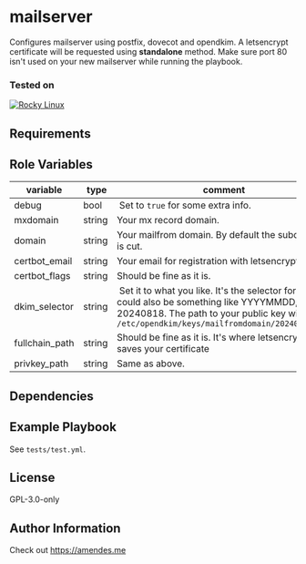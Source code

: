 mailserver
=========

Configures mailserver using postfix, dovecot and opendkim.
A letsencrypt certificate will be requested using **standalone** method.
Make sure port 80 isn't used on your new mailserver
while running the playbook.

### Tested on
[![Rocky Linux](https://img.shields.io/badge/Rocky%20Linux-10B981?logo=rockylinux&logoColor=fff)](#)

Requirements
------------

Role Variables
--------------

| variable | type | comment |
| --- | --- | --- |
| debug | bool | Set to `true` for some extra info. |
| mxdomain | string | Your mx record domain. |
| domain | string | Your mailfrom domain. By default the subdomain is cut. |
| certbot_email | string | Your email for registration with letsencrypt. |
| certbot_flags | string | Should be fine as it is. |
| dkim_selector | string | Set it to what you like. It's the selector for dkim, could also be something like YYYYMMDD, e.g. 20240818. The path to your public key will be `/etc/opendkim/keys/mailfromdomain/20240818.txt` |
|fullchain_path | string | Should be fine as it is. It's where letsencrypt saves your certificate |
| privkey_path | string | Same as above. |

Dependencies
------------

Example Playbook
----------------

See `tests/test.yml`.

License
-------

GPL-3.0-only

Author Information
------------------

Check out https://amendes.me
